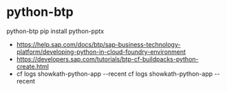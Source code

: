 # python-btp
python-btp
pip install python-pptx

- https://help.sap.com/docs/btp/sap-business-technology-platform/developing-python-in-cloud-foundry-environment
- https://developers.sap.com/tutorials/btp-cf-buildpacks-python-create.html
- cf logs showkath-python-app --recent
  cf logs showkath-python-app --recent
